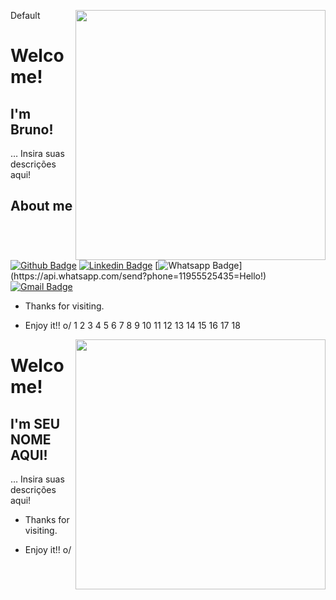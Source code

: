 Default
<img align="right" width="400" height="400" src="https://giphy.com/gifs/developer-germano-obrunogermano-eGlWh8b2oDeSuFjGM6">

# Welcome!

## I'm Bruno!

… Insira suas descrições aqui!


## About me 
[![Github Badge](https://img.shields.io/badge/-Github-000?style=flat-square&logo=Github&logoColor=white&link=link_do_seu_perfil_no_github)](link_do_seu_perfil_no_github)
[![Linkedin Badge](https://img.shields.io/badge/-LinkedIn-blue?style=flat-square&logo=Linkedin&logoColor=white&link=link_do_seu_perfil_no_linkedin)](https://www.linkedin.com/in/bruno-antunes-5a4053204/)
[![Whatsapp Badge](https://img.shields.io/badge/-Whatsapp-4CA143?style=flat-square&labelColor=4CA143&logo=whatsapp&logoColor=white&link=https://api.whatsapp.com/send?phone=seu_telefone_55+DDD+número_de_telefone&text=Hello!)](https://api.whatsapp.com/send?phone=11955525435=Hello!)
[![Gmail Badge](https://img.shields.io/badge/-Gmail-c14438?style=flat-square&logo=Gmail&logoColor=white&link=mailto:seu_email)](mailto:loginobsequio@gmail.com)

- Thanks for visiting. 

- Enjoy it!! o/
1
2
3
4
5
6
7
8
9
10
11
12
13
14
15
16
17
18
<img align="right" width="400" height="400" src="https://thumbs.gfycat.com/DistantInsecureBaldeagle-max-1mb.gif">
 
# Welcome!
 
## I'm SEU NOME AQUI!
 
… Insira suas descrições aqui!

 
- Thanks for visiting. 
 
- Enjoy it!! o/
